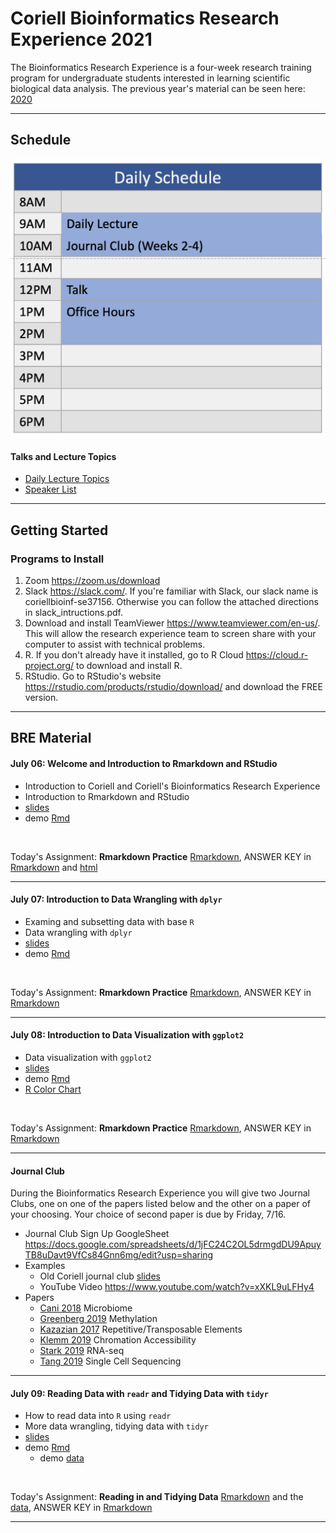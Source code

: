 

# Coriell Bioinformatics Research Experience 2021

The Bioinformatics Research Experience is a four-week research training program for undergraduate students interested in learning scientific biological data analysis. The previous year's material can be seen here: [2020](https://coriell-bre.github.io/2020_Bioinformatics_Research_Experience/)

---

## Schedule

![calendar](daily_schedule.png)

#### Talks and Lecture Topics

- [Daily Lecture Topics](https://docs.google.com/spreadsheets/d/1NnAIafN6x1MkCAhuXARa-80PsDZWWSrKE3W4T8rdy_U/edit?usp=sharing)
- [Speaker List](https://docs.google.com/spreadsheets/d/1zB7tjQF1Xtp6KgiZ6rR0qtcah-rLtHwZUWlpgb7APEc/edit?usp=sharing)

---

## Getting Started

### Programs to Install

1. Zoom <https://zoom.us/download>
2. Slack <https://slack.com/>. If you're familiar with Slack, our slack name is coriellbioinf-se37156. Otherwise you can follow the attached directions in slack_intructions.pdf.
3. Download and install TeamViewer <https://www.teamviewer.com/en-us/>. This will allow the research experience team to screen share with your computer to assist with technical problems.
4. R. If you don't already have it installed, go to R Cloud <https://cloud.r-project.org/> to download and install R.
5. RStudio. Go to RStudio's website <https://rstudio.com/products/rstudio/download/> and download the FREE version.

---

## BRE Material

#### **July 06:** Welcome and Introduction to Rmarkdown and RStudio

- Introduction to Coriell and Coriell's Bioinformatics Research Experience
- Introduction to Rmarkdown and RStudio
- [slides](R/2021-07-06_introduction_BRE_rmarkdown/2021-07-06_introduction_BRE_rmarkdown.pdf)
- demo [Rmd](R/2021-07-06_introduction_BRE_rmarkdown/2021-07-06_rmarkdown_DEMO.Rmd)

<br>

Today's Assignment: **Rmarkdown Practice** [Rmarkdown](R/2021-07-06_introduction_BRE_rmarkdown/2021-07-06_rmarkdown_assignment.Rmd), ANSWER KEY in [Rmarkdown](R/2021-07-06_introduction_BRE_rmarkdown/2021-07-06_rmarkdown_assignment_ANSWERS.Rmd) and [html](R/2021-07-06_introduction_BRE_rmarkdown/2021-07-06_rmarkdown_assignment_ANSWERS.html) 

---

#### **July 07:** Introduction to Data Wrangling with `dplyr`

- Examing and subsetting data with base `R`
- Data wrangling with `dplyr`
- [slides](R/2021-07-07_dplyr/2021-07-07_intro_data_wrangling.pdf)
- demo [Rmd](R/2021-07-07_dplyr/2021-07-07_dplyr_demo.Rmd)

<br>

Today's Assignment: **Rmarkdown Practice** [Rmarkdown](R/2021-07-07_dplyr/2021-07-07_dplyr_assignment.Rmd), ANSWER KEY in [Rmarkdown](R/2021-07-07_dplyr/2021-07-07_dplyr_assignment_ANSWERS.Rmd)

---

#### **July 08:** Introduction to Data Visualization with `ggplot2`

- Data visualization with `ggplot2`
- [slides](R/2021-07-08_ggplot/2021-07-08_plotting_ggplot2.pdf)
- demo [Rmd](R/2021-07-08_ggplot/2021-07-08_ggplot2_demo.Rmd)
- [R Color Chart](R/2021-07-08_ggplot/ColorChart.pdf)

<br>

Today's Assignment: **Rmarkdown Practice** [Rmarkdown](R/2021-07-08_ggplot/2021-07-08_ggplot2_assignment.Rmd), ANSWER KEY in [Rmarkdown](R/2021-07-08_ggplot/2021-07-08_ggplot2_assignment_ANSWER_KEY.Rmd) 

---

#### Journal Club

During the Bioinformatics Research Experience you will give two Journal Clubs, one on one of the papers listed below and the other on a paper of your choosing. Your choice of second paper is due by Friday, 7/16.

- Journal Club Sign Up GoogleSheet <https://docs.google.com/spreadsheets/d/1jFC24C2OL5drmgdDU9ApuyTB8uDavt9VfCs84Gnn6mg/edit?usp=sharing>
- Examples
  - Old Coriell journal club [slides](journal_club/example_slides.pdf)
  - YouTube Video <https://www.youtube.com/watch?v=xXKL9uLFHy4>
- Papers
  - [Cani 2018](journal_club/provided_papers/cani2018_microbiome_review.pdf) Microbiome
  - [Greenberg 2019](journal_club/provided_papers/greenberg2019_methylation_review.pdf) Methylation
  - [Kazazian 2017](journal_club/provided_papers/kazazian2017_mobile_DNA_in_health_and_disease.pdf) Repetitive/Transposable Elements
  - [Klemm 2019](journal_club/provided_papers/klemm2019_chromatin_accessibility_review.pdf) Chromation Accessibility
  - [Stark 2019](journal_club/provided_papers/stark2019_RNAseq_review.pdf) RNA-seq
  - [Tang 2019](journal_club/provided_papers/tang2019_single_cell_review.pdf) Single Cell Sequencing

---

#### **July 09:** Reading Data with `readr` and Tidying Data with `tidyr`

- How to read data into `R` using `readr`
- More data wrangling, tidying data with `tidyr`
- [slides](R/2021-07-09_readr_and_tidyr/2021-07-09_readr_tidyr.pdf)
- demo [Rmd](R/2021-07-09_readr_and_tidyr/2021-07-09_readr_tidyr_demo.Rmd)
  - demo [data](R/2021-07-09_readr_and_tidyr/measles_vaccination_rates.tsv)

<br>

Today's Assignment: **Reading in and Tidying Data** [Rmarkdown](R/2021-07-09_readr_and_tidyr/2021-07-09_readr_tidyr_assignment.Rmd) and the [data](R/2021-07-09_readr_and_tidyr/data.zip), ANSWER KEY in [Rmarkdown](R/2021-07-09_readr_and_tidyr/2021-07-09_readr_tidyr_assignment_ANSWERKEY.Rmd) 

---